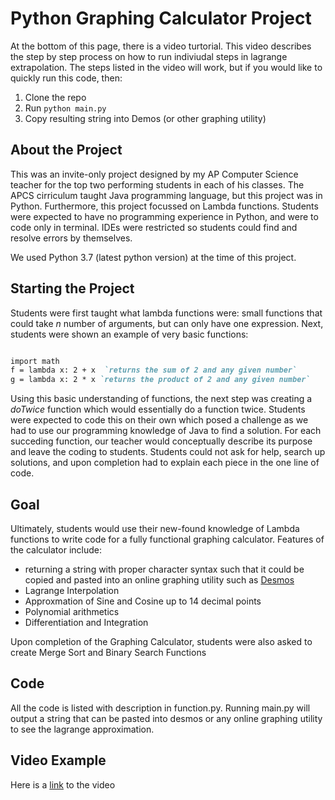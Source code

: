 # Python Graphing Calculator Project

At the bottom of this page, there is a video turtorial. This video describes the step by step process on how to run indiviudal steps in lagrange extrapolation. The steps listed in the video will work, but if you would like to quickly run this code, then:

1. Clone the repo
2. Run ```python main.py```
3. Copy resulting string into Demos (or other graphing utility)

## About the Project

This was an invite-only project designed by my AP Computer Science teacher for the top two performing students in each of his classes. The APCS cirriculum taught Java programming language, but this project was in Python. Furthermore, this project focussed on Lambda functions. Students were expected to have no programming experience in Python, and were to code only in terminal. IDEs were restricted so students could find and resolve errors by themselves.

We used Python 3.7 (latest python version) at the time of this project.

## Starting the Project

Students were first taught what lambda functions were: small functions that could take _n_ number of arguments, but can only have one expression. Next, students were shown an example of very basic functions:

```markdown

import math
f = lambda x: 2 + x  `returns the sum of 2 and any given number`
g = lambda x: 2 * x `returns the product of 2 and any given number`

```

Using this basic understanding of functions, the next step was creating a _doTwice_ function which would essentially do a function twice. Students were expected to code this on their own which posed a challenge as we had to use our programming knowledge of Java to find a solution. For each succeding function, our teacher would conceptually describe its purpose and leave the coding to students. Students could not ask for help, search up solutions, and upon completion had to explain each piece in the one line of code.

## Goal

Ultimately, students would use their new-found knowledge of Lambda functions to write code for a fully functional graphing calculator. Features of the calculator include:

- returning a string with proper character syntax such that it could be copied and pasted into an online graphing utility such as [Desmos](https://www.desmos.com/calculator)
- Lagrange Interpolation
- Approxmation of Sine and Cosine up to 14 decimal points
- Polynomial arithmetics
- Differentiation and Integration

Upon completion of the Graphing Calculator, students were also asked to create Merge Sort and Binary Search Functions

## Code

All the code is listed with description in function.py. Running main.py will output a string that can be pasted into desmos or any online graphing utility to see the lagrange approximation.

## Video Example

Here is a [link](https://www.youtube.com/watch?v=CYzYW3znVHo&list=PL31HaAenzL5NA_1_7AqDwY1RZdEqE6jRM) to the video
